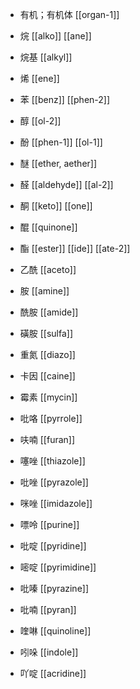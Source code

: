 
- 有机；有机体
[[organ-1]]

- 烷
[[alko]]
[[ane]]

- 烷基
[[alkyl]]

- 烯
[[ene]]

- 苯
[[benz]]
[[phen-2]]

- 醇
[[ol-2]]

- 酚
[[phen-1]]
[[ol-1]]

- 醚
[[ether, aether]]

- 醛
[[aldehyde]]
[[al-2]]

- 酮
[[keto]]
[[one]]

- 醌
[[quinone]]

- 酯
[[ester]]
[[ide]]
[[ate-2]]

 - 乙酰
[[aceto]]

- 胺
[[amine]]

- 酰胺
[[amide]]

- 磺胺
[[sulfa]]

- 重氮
[[diazo]]

- 卡因
[[caine]]

- 霉素
[[mycin]]

- 吡咯
[[pyrrole]]

- 呋喃
[[furan]]

- 噻唑
[[thiazole]]

- 吡唑
[[pyrazole]]

- 咪唑
[[imidazole]]

- 嘌呤
[[purine]]

- 吡啶
[[pyridine]]

- 嘧啶
[[pyrimidine]]

- 吡嗪
[[pyrazine]]

- 吡喃
[[pyran]]

- 喹啉
[[quinoline]]

- 吲哚
[[indole]]

- 吖啶
[[acridine]]
